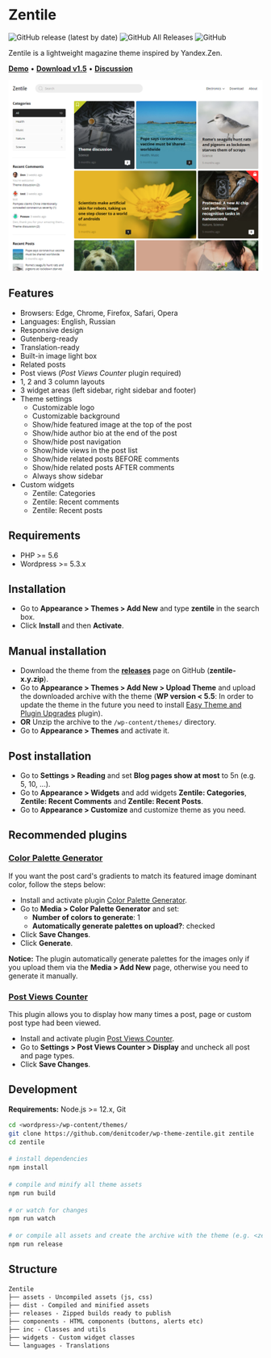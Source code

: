 # Zentile

![GitHub release (latest by date)](https://img.shields.io/github/v/release/denitcoder/wp-theme-zentile?style=flat-square)
![GitHub All Releases](https://img.shields.io/github/downloads/denitcoder/wp-theme-zentile/total?style=flat-square)
![GitHub](https://img.shields.io/github/license/denitcoder/wp-theme-zentile?style=flat-square)

Zentile is a lightweight magazine theme inspired by Yandex.Zen.

**[Demo](https://wpshowcase.site/)** • **[Download v1.5](https://github.com/denitcoder/wp-theme-zentile/releases/download/v1.5/zentile-1.5.zip)** • **[Discussion](https://wpshowcase.site/2020/05/04/theme-discussion/)**

![Screenshot](screenshot.png)

## Features

- Browsers: Edge, Chrome, Firefox, Safari, Opera
- Languages: English, Russian
- Responsive design
- Gutenberg-ready
- Translation-ready
- Built-in image light box
- Related posts
- Post views (*Post Views Counter* plugin required)
- 1, 2 and 3 column layouts
- 3 widget areas (left sidebar, right sidebar and footer)
- Theme settings
    - Customizable logo
    - Customizable background
    - Show/hide featured image at the top of the post
    - Show/hide author bio at the end of the post
    - Show/hide post navigation
    - Show/hide views in the post list
    - Show/hide related posts BEFORE comments
    - Show/hide related posts AFTER comments
    - Always show sidebar
- Custom widgets
    - Zentile: Categories
    - Zentile: Recent comments
    - Zentile: Recent posts

## Requirements

- PHP >= 5.6
- Wordpress >= 5.3.x

## Installation

- Go to **Appearance > Themes > Add New** and type **zentile** in the search box.
- Click **Install** and then **Activate**.

## Manual installation

- Download the theme from the **[releases](https://github.com/denitcoder/wp-theme-zentile/releases)** page on GitHub (**zentile-x.y.zip**).
- Go to **Appearance > Themes > Add New > Upload Theme** and upload the downloaded archive with the theme (**WP version < 5.5**: In order to update the theme in the future you need to install [Easy Theme and Plugin Upgrades](https://wordpress.org/plugins/easy-theme-and-plugin-upgrades/) plugin).
- **OR** Unzip the archive to the `/wp-content/themes/` directory.
- Go to **Appearance > Themes** and activate it.

## Post installation

- Go to **Settings > Reading** and set **Blog pages show at most** to 5n (e.g. 5, 10, ...).
- Go to **Appearance > Widgets** and add widgets **Zentile: Categories**, **Zentile: Recent Comments** and **Zentile: Recent Posts**.
- Go to **Appearance > Customize** and customize theme as you need.

## Recommended plugins

### **[Color Palette Generator](https://wordpress.org/plugins/color-palette-generator/)**

If you want the post card's gradients to match its featured image dominant color, follow the steps below:

- Install and activate plugin [Color Palette Generator](https://wordpress.org/plugins/color-palette-generator/).
- Go to **Media > Color Palette Generator** and set:
    - **Number of colors to generate**: 1
    - **Automatically generate palettes on upload?**: checked
- Click **Save Changes**.
- Click **Generate**.

**Notice:** The plugin automatically generate palettes for the images only if you upload them via the **Media > Add New** page, otherwise you need to generate it manually.

### **[Post Views Counter](https://wordpress.org/plugins/post-views-counter/)**

This plugin allows you to display how many times a post, page or custom post type had been viewed.

- Install and activate plugin [Post Views Counter](https://wordpress.org/plugins/post-views-counter/).
- Go to **Settings > Post Views Counter > Display** and uncheck all post and page types.
- Click **Save Changes**.

## Development

**Requirements:** Node.js >= 12.x, Git

```bash
cd <wordpress>/wp-content/themes/
git clone https://github.com/denitcoder/wp-theme-zentile.git zentile
cd zentile

# install dependencies
npm install

# compile and minify all theme assets
npm run build

# or watch for changes
npm run watch

# or compile all assets and create the archive with the theme (e.g. <zentile>/releases/zentile-x.y.zip)
npm run release
```

## Structure

```
Zentile
├── assets - Uncompiled assets (js, css)
├── dist - Compiled and minified assets
├── releases - Zipped builds ready to publish
├── components - HTML components (buttons, alerts etc)
├── inc - Classes and utils
├── widgets - Custom widget classes
└── languages - Translations
```